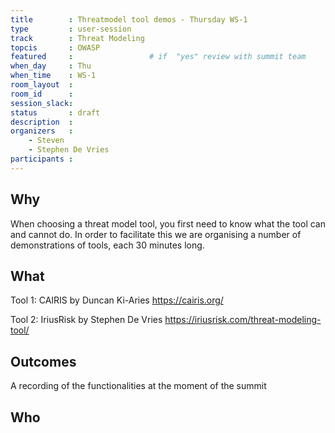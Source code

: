 ```yaml
---
title        : Threatmodel tool demos - Thursday WS-1
type         : user-session
track        : Threat Modeling
topcis       : OWASP
featured     :                 # if  "yes" review with summit team
when_day     : Thu
when_time    : WS-1
room_layout  :
room_id      : 
session_slack: 
status       : draft
description  : 
organizers   :
    - Steven
    - Stephen De Vries
participants :
---
```


## Why
When choosing a threat model tool, you first need to know what the tool can and cannot do. In order to facilitate this we are organising a number of demonstrations of tools, each 30 minutes long.

## What
Tool 1: CAIRIS by Duncan Ki-Aries
https://cairis.org/

Tool 2: IriusRisk by Stephen De Vries
https://iriusrisk.com/threat-modeling-tool/


## Outcomes
A recording of the functionalities at the moment of the summit

## Who
